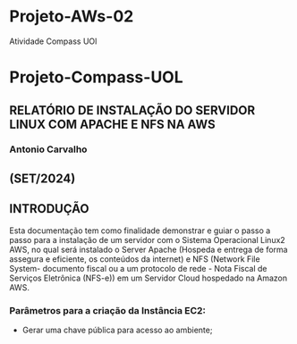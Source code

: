 # Projeto-AWs-02
Atividade Compass UOl
# Projeto-Compass-UOL 
## RELATÓRIO DE INSTALAÇÃO DO SERVIDOR LINUX COM APACHE E NFS NA AWS
### Antonio Carvalho
##  (SET/2024)
## INTRODUÇÃO

Esta  documentação  tem  como  finalidade  demonstrar  e  guiar  o  passo  a  passo  para  a 
instalação de um servidor com o Sistema Operacional Linux2 AWS, no qual será instalado 
o  Server  Apache  (Hospeda  e  entrega  de  forma  assegura  e  eficiente,  os  conteúdos  da 
internet) e NFS (Network File System- documento fiscal ou a um protocolo de rede - Nota 
Fiscal de Serviços Eletrônica (NFS-e)) em um Servidor Cloud hospedado na Amazon AWS. 

### Parâmetros para a criação da Instância EC2: 
- Gerar uma chave pública para acesso ao ambiente; 
